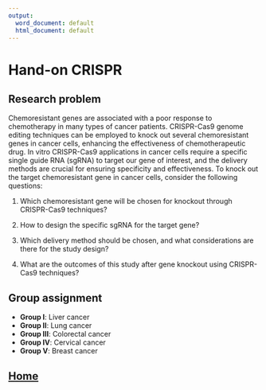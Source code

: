 ```yaml
---
output:
  word_document: default
  html_document: default
---
```

# Hand-on CRISPR

## Research problem

Chemoresistant genes are associated with a poor response to chemotherapy in many types of cancer patients. CRISPR-Cas9 genome editing techniques can be employed to knock out several chemoresistant genes in cancer cells, enhancing the effectiveness of chemotherapeutic drug. In vitro CRISPR-Cas9 applications in cancer cells require a specific single guide RNA (sgRNA) to target our gene of interest, and the delivery methods are crucial for ensuring specificity and effectiveness.
To knock out the target chemoresistant gene in cancer cells, consider the following questions:

1. Which chemoresistant gene will be chosen for knockout through CRISPR-Cas9 techniques?

2. How to design the specific sgRNA for the target gene?

3. Which delivery method should be chosen, and what considerations are there for the study design?

4. What are the outcomes of this study after gene knockout using CRISPR-Cas9 techniques?

## Group assignment
- **Group I**: Liver cancer
- **Group II**: Lung cancer
- **Group III**: Colorectal cancer
- **Group IV**: Cervical cancer
- **Group V**: Breast cancer


## [Home](../../../../../index.html)
